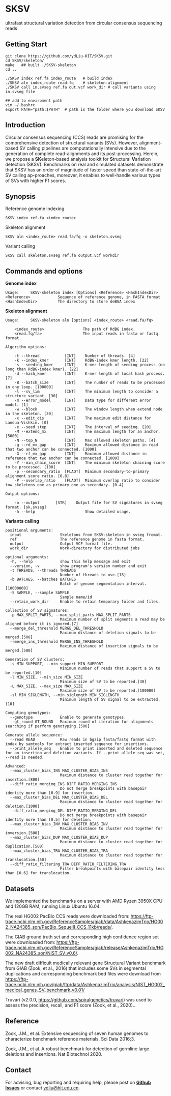 # SKSV
ultrafast structural variation detection from circular consensus sequencing reads

## Getting Start
    git clone https://github.com/ydLiu-HIT/SKSV.git
    cd SKSV/skeleton/
    make   ## built ./SKSV-skeleton
    cd ..
    
    ./SKSV index ref.fa index_route   # build index 
    ./SKSV aln index_route read.fq    # skeleton-alignment
    ./SKSV call in.svseg ref.fa out.vcf work_dir # call variants using in.svseg file
        
    ## add to enviroment path
    vim ~/.bashrc
    export PATH="path:$PATH"  # path is the folder where you download SKSV
    
       
## Introduction

Circular consensus sequencing (CCS) reads are promising for the comprehensive detection of structural variants (SVs). However, alignment-based SV calling pipelines are computationally intensive due to the generation of complete read-alignments and its post-processing. Herein, we propose a **SK**eleton-based analysis toolkit for **S**tructural **V**ariation detection (SKSV).  Benchmarks on real and simulated datasets demonstrate that SKSV has an order of magnitude of faster speed than state-of-the-art SV calling ap-proaches, moreover, it enables to well-handle various types of SVs with higher F1 scores.



## Synopsis
Reference genome indexing
```
SKSV index ref.fa <index_route>
```
	
Skeleton alignment
```
SKSV aln <index_route> read.fa/fq -o skeleton.svseg
```

Variant calling
```
SKSV call skeleton.svseg ref.fa output.vcf workdir
```

## Commands and options
**Genome index**
```
Usage:     SKSV-skeleton index [Options] <Reference> <HashIndexDir>
<Reference>            Sequence of reference genome, in FASTA format
<HashIndexDir>         The directory to store deBGA index
``` 

**Skeleton alignment**
```
Usage:     SKSV-skeleton aln [options] <index_route> <read.fa/fq>

    <index_route>                 The path of RdBG index.
    <read.fq/fa>                  The input reads in fasta or fastq format.

Algorithm options:

    -t --thread           [INT]    Number of threads. [4]
    -k --index_kmer       [INT]    RdBG-index kmer length. [22]
    -s --seeding_kmer     [INT]    K-mer length of seeding process (no long than RdBG-index kmer). [22]
    -d --hash_kmer        [INT]    K-mer length of local hash process. [7]
    -B --batch_size       [INT]    The number of reads to be processed in one loop. [100000]
    -l --sv_lim           [INT]    The minimum length to consider a structure variant. [30]
    -m --error_model      [INT]    Data type for different error model. [1]
    -w --block            [INT]    The window length when extend node in the skeleton. [30]
    -x --edit_dis         [INT]    The maximum edit distance for Landua-Vishkin. [0]
    -e --seed_step        [INT]    The interval of seeding. [20]
    -M --extend_mx        [INT]    The maximum length for an anchor. [5000]
    -N --top_N            [INT]    Max allowed skeleton paths. [4]
    -g --rd_mx_gap        [INT]    Maximum allowed distance in read that two anchor can be connected. [1000]
    -G --rf_mx_gap        [INT]    Maximum allowed distance in reference that two anchor can be connected. [1000]
    -Y --min_chain_score  [INT]    The minimum skeleton chaining score to be processed. [100]
    -p --secondary_ratio  [FLAOT]  Minimum secondary-to-primary alignment score ratio. [0.8]
    -P --overlap_ratio    [FLAOT]  Minimum overlap ratio to consider tow skeletons one as primary one as secondary. [0.4]

Output options:

    -o --output    	  [STR]    Output file for SV signatures in svseg format. [sk.svseg]
    -h --help                      Show detailed usage.
```

**Variants calling**
```
positional arguments:
  input                 Skeletons from SKSV-skeleton in svseg fromat.
  ref                   The reference genome in fasta format.
  output                Output VCF format file.
  work_dir              Work-directory for distributed jobs

optional arguments:
  -h, --help            show this help message and exit
  --version, -v         show program's version number and exit
  -t THREADS, --threads THREADS
                        Number of threads to use.[16]
  -b BATCHES, --batches BATCHES
                        Batch of genome segmentation interval.[10000000]
  -S SAMPLE, --sample SAMPLE
                        Sample name/id
  --retain_work_dir     Enable to retain temporary folder and files.

Collection of SV signatures:
  -p MAX_SPLIT_PARTS, --max_split_parts MAX_SPLIT_PARTS
                        Maximum number of split segments a read may be aligned before it is ignored.[7]
  --merge_del_threshold MERGE_DEL_THRESHOLD
                        Maximum distance of deletion signals to be merged.[500]
  --merge_ins_threshold MERGE_INS_THRESHOLD
                        Maximum distance of insertion signals to be merged.[500]

Generation of SV clusters:
  -s MIN_SUPPORT, --min_support MIN_SUPPORT
                        Minimum number of reads that support a SV to be reported.[10]
  -l MIN_SIZE, --min_size MIN_SIZE
                        Minimum size of SV to be reported.[30]
  -L MAX_SIZE, --max_size MAX_SIZE
                        Maximum size of SV to be reported.[100000]
  -sl MIN_SIGLENGTH, --min_siglength MIN_SIGLENGTH
                        Minimum length of SV signal to be extracted.[10]

Computing genotypes:
  --genotype            Enable to generate genotypes.
  --gt_round GT_ROUND   Maximum round of iteration for alignments searching if perform genotyping.[500]
  
Generate allele sequence:
  --read READ           Raw reads in bgzip fasta/fastq format with index by samtools for extract inserted sequence for insertions.
  --print_allele_seq    Enable to print inserted and deleted sequence for an insertion and deletion variants. If --print_allele_seq was set, --read is needed.

Advanced:
  --max_cluster_bias_INS MAX_CLUSTER_BIAS_INS
                        Maximum distance to cluster read together for insertion.[800]
  --diff_ratio_merging_INS DIFF_RATIO_MERGING_INS
                        Do not merge breakpoints with basepair identity more than [0.9] for insertion.
  --max_cluster_bias_DEL MAX_CLUSTER_BIAS_DEL
                        Maximum distance to cluster read together for deletion.[1000]
  --diff_ratio_merging_DEL DIFF_RATIO_MERGING_DEL
                        Do not merge breakpoints with basepair identity more than [0.5] for deletion.
  --max_cluster_bias_INV MAX_CLUSTER_BIAS_INV
                        Maximum distance to cluster read together for inversion.[500]
  --max_cluster_bias_DUP MAX_CLUSTER_BIAS_DUP
                        Maximum distance to cluster read together for duplication.[500]
  --max_cluster_bias_TRA MAX_CLUSTER_BIAS_TRA
                        Maximum distance to cluster read together for translocation.[50]
  --diff_ratio_filtering_TRA DIFF_RATIO_FILTERING_TRA
                        Filter breakpoints with basepair identity less than [0.6] for translocation.
```

## Datasets 
We implemented the benchmarks on a server with AMD Ryzen 3950X CPU and 120GB RAM, running Linux Ubuntu 16.04.

The real HG002 PacBio CCS reads were downloaded from: https://ftp-trace.ncbi.nlm.nih.gov/ReferenceSamples/giab/data/AshkenazimTrio/HG002_NA24385_son/PacBio_SequelII_CCS_11kb/reads/. 

The GIAB ground truth set and corresponding high confidence region set were downloaded from: https://ftp-trace.ncbi.nlm.nih.gov/ReferenceSamples/giab/release/AshkenazimTrio/HG002_NA24385_son/NIST_SV_v0.6/.

The new draft difficult medically relevant gene Structural Variant benchmark from GIAB (Zook, et al., 2016) that includes some SVs in segmental duplications and corresponding benchmark bed files were download from https://ftp-trace.ncbi.nlm.nih.gov/giab/ftp/data/AshkenazimTrio/analysis/NIST_HG002_medical_genes_SV_benchmark_v0.01/

Truvari (v2.0.0, https://github.com/spiralgenetics/truvari) was used to assess the precision, recall, and F1 score (Zook, et al., 2020)..

## Reference

Zook, J.M., et al. Extensive sequencing of seven human genomes to characterize benchmark reference materials. Sci Data 2016;3.

Zook, J.M., et al. A robust benchmark for detection of germline large deletions and insertions. Nat Biotechnol 2020.


## Contact
For advising, bug reporting and requiring help, please post on **[Github Issues](https://github.com/ydLiu-HIT/SKSV/issues)** or contact ydliu@hit.edu.cn.

